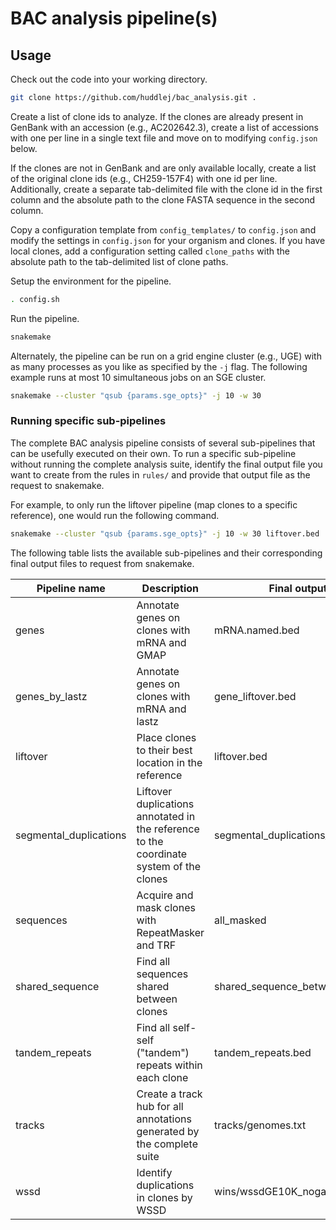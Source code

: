 # BAC analysis pipeline(s)

## Usage

Check out the code into your working directory.

```bash
git clone https://github.com/huddlej/bac_analysis.git .
```

Create a list of clone ids to analyze. If the clones are already present in
GenBank with an accession (e.g., AC202642.3), create a list of accessions with
one per line in a single text file and move on to modifying `config.json` below.

If the clones are not in GenBank and are only available locally, create a list
of the original clone ids (e.g., CH259-157F4) with one id per
line. Additionally, create a separate tab-delimited file with the clone id in
the first column and the absolute path to the clone FASTA sequence in the second
column.

Copy a configuration template from `config_templates/` to `config.json` and
modify the settings in `config.json` for your organism and clones. If you have
local clones, add a configuration setting called `clone_paths` with the absolute
path to the tab-delimited list of clone paths.

Setup the environment for the pipeline.

```bash
. config.sh
```

Run the pipeline.

```bash
snakemake
```

Alternately, the pipeline can be run on a grid engine cluster (e.g., UGE) with
as many processes as you like as specified by the `-j` flag. The following
example runs at most 10 simultaneous jobs on an SGE cluster.

```bash
snakemake --cluster "qsub {params.sge_opts}" -j 10 -w 30
```

### Running specific sub-pipelines

The complete BAC analysis pipeline consists of several sub-pipelines that can be
usefully executed on their own. To run a specific sub-pipeline without running
the complete analysis suite, identify the final output file you want to create
from the rules in `rules/` and provide that output file as the request to
snakemake.

For example, to only run the liftover pipeline (map clones to a specific
reference), one would run the following command.

```bash
snakemake --cluster "qsub {params.sge_opts}" -j 10 -w 30 liftover.bed
```

The following table lists the available sub-pipelines and their corresponding
final output files to request from snakemake.

| Pipeline name | Description | Final output file |
| ------------- | ----------- | ----------------- |
| genes | Annotate genes on clones with mRNA and GMAP | mRNA.named.bed |
| genes_by_lastz | Annotate genes on clones with mRNA and lastz | gene_liftover.bed |
| liftover | Place clones to their best location in the reference | liftover.bed |
| segmental_duplications | Liftover duplications annotated in the reference to the coordinate system of the clones | segmental_duplications_in_bacs.bed |
| sequences | Acquire and mask clones with RepeatMasker and TRF | all_masked |
| shared_sequence | Find all sequences shared between clones | shared_sequence_between_clones.bed |
| tandem_repeats | Find all self-self ("tandem") repeats within each clone | tandem_repeats.bed |
| tracks | Create a track hub for all annotations generated by the complete suite | tracks/genomes.txt |
| wssd | Identify duplications in clones by WSSD | wins/wssdGE10K_nogap.tab |
